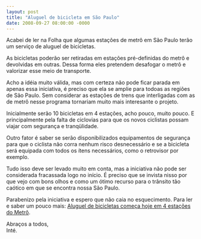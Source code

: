 ```yaml
---
layout: post
title: "Aluguel de bicicleta em São Paulo"
date: 2008-09-27 08:00:00 -0000
---
```

  
Acabei de ler na Folha que algumas estações de metrô em São Paulo terão um serviço de aluguel de bicicletas.

As bicicletas poderão ser retiradas em estações pré-definidas do metrô e devolvidas em outras. Dessa forma eles pretendem desafogar o metrô e valorizar esse meio de transporte.

Acho a idéia muito válida, mas com certeza não pode ficar parada em apenas essa iniciativa, é preciso que ela se amplie para todoas as regiões de São Paulo. Sem considerar as estações de trens que interligadas com as de metrô nesse programa tornariam muito mais interesante o projeto.

Inicialmente serão 10 bicicletas em 4 estações, acho pouco, muito pouco. E principalmente pela falta de ciclovias para que os novos ciclistas possam viajar com segurança e tranqülidade.

Outro fator é saber se serão disponibilizados equipamentos de segurança para que o ciclista não corra nenhum risco desnecessário e se a bicicleta será equipada com todos os ítens necessários, como o retrovisor por exemplo.

Tudo isso deve ser levado muito em conta, mas a iniciativa não pode ser considerada fracassada logo no início. É preciso que se invista nisso por que vejo com bons olhos e como um ótimo recurso para o trânsito tão caótico em que se encontra nossa São Paulo.

Parabenizo pela iniciativa e espero que não caia no esquecimento.
Para ler e saber um pouco mais: <a href="http://www1.folha.uol.com.br/folha/cotidiano/ult95u449511.shtml" class="linkum">Aluguel de bicicletas começa hoje em 4 estações do Metrô</a>.

Abraços a todos,  
Inté.